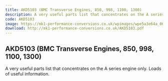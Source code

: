 ```yaml
---
title: AKD5103 (BMC Transverse Engines, 850, 998, 1100, 1300)
description: A very useful parts list that concentrates on the A series engine only. Loads of useful information.
code: AKD5103
image: https://mk1-performance-conversions.co.uk/wpimages/wpe5a3e64a_06.png
download: http://mk1-performance-conversions.co.uk/AKD5103.pdf
---
```


<!-- Content of the page -->

## AKD5103 (BMC Transverse Engines, 850, 998, 1100, 1300)

A very useful parts list that concentrates on the A series engine only. Loads of useful information.
